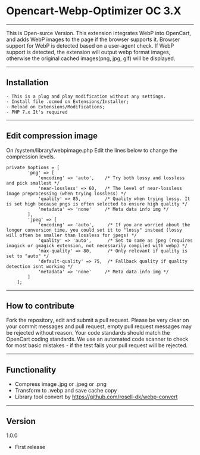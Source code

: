 # Opencart-Webp-Optimizer OC 3.X

---

This is Open-surce Version. This extension integrates WebP into OpenCart, and adds WebP images to the page if the browser supports it. Browser support for WebP is detected based on a user-agent check. If WebP support is detected, the extension will output webp format images, otherwise the original cached images(png, jpg, gif) will be displayed.

---

## Installation

```text
- This is a plug and play modification without any settings.
- Install file .ocmod on Extensions/Installer; 
- Reload on Extensions/Modifications;
- PHP 7.x It's required
```
---

## Edit compression image

On /system/library/webpimage.php
Edit the lines below to change the compression levels.
```text
private $options = [
        'png' => [
            'encoding' => 'auto',    /* Try both lossy and lossless and pick smallest */
            'near-lossless' => 60,   /* The level of near-lossless image preprocessing (when trying lossless) */
            'quality' => 85,         /* Quality when trying lossy. It is set high because pngs is often selected to ensure high quality */
            'metadata' => 'none'     /* Meta data info img */
        ],
        'jpeg' => [
            'encoding' => 'auto',     /* If you are worried about the longer conversion time, you could set it to "lossy" instead (lossy will often be smaller than lossless for jpegs) */
            'quality' => 'auto',      /* Set to same as jpeg (requires imagick or gmagick extension, not necessarily compiled with webp) */
            'max-quality' => 80,      /* Only relevant if quality is set to "auto" */
            'default-quality' => 75,  /* Fallback quality if quality detection isnt working */
            'metadata' => 'none'     /* Meta data info img */
        ]
    ];
```

---
## How to contribute

Fork the repository, edit and submit a pull request. Please be very clear on your commit messages and pull request, empty pull request messages may be rejected without reason. Your code standards should match the OpenCart coding standards. We use an automated code scanner to check for most basic mistakes - if the test fails your pull request will be rejected.

---
## Functionality

- Compress image .jpg or .jpeg or .png
- Transform to .webp and save cache copy
- Library tool convert by https://github.com/rosell-dk/webp-convert

---

## Version

1.0.0
- First release